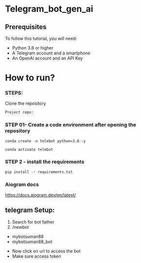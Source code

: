 # Telegram_bot_gen_ai

## Prerequisites

To follow this tutorial, you will need:

- Python 3.8 or higher
- A Telegram account and a smartphone
- An OpenAI account and an API Key

# How to run?

### STEPS:

Clone the repository

```bash
Project repo:
```

### STEP 01- Create a code environment after opening the repository

```
conda create -n telebot python=3.8 -y
```

```bash
conda activate telebot
```

### STEP 2 - install the requirements

```bash
pip install -r requirements.txt
```

### Aiogram docs

https://docs.aiogram.dev/en/latest/

## telegram Setup:

1. Search for bot father
2. /newbot

- mybotsuman88
- mybotsuman88_bot

* Now click on url to access the bot
* Make sure access token
